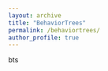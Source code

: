 ```yaml
---
layout: archive
title: "BehaviorTrees"
permalink: /behaviortrees/
author_profile: true
---
```


bts
